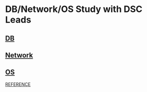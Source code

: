 # DB/Network/OS Study with DSC Leads
## [DB]()
## [Network]()
## [OS]()

[REFERENCE](https://github.com/JaeYeopHan/Interview_Question_for_Beginner)

